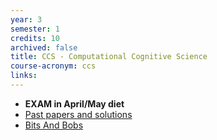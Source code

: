 ```yaml
---
year: 3
semester: 1
credits: 10
archived: false
title: CCS - Computational Cognitive Science
course-acronym: ccs
links:
---
```


- **EXAM in April/May diet**
- [Past papers and solutions](https://drive.google.com/folderview?id=0BxLka5IZN36GN1l4ZERHb3Y0UjA&usp=sharing)
- [Bits And Bobs](https://drive.google.com/folderview?id=0B5XwBDj1aywkfmFwWFRQUXJ4VnQwUzMwWDhmODBvVFNCWGNpZ2YyZHF3Z2hmbXBKN1o0b28&usp=sharing)
